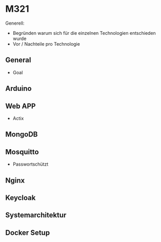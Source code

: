 # M321

Generell:
- Begründen warum sich für die einzelnen Technologien entschieden wurde
- Vor / Nachteile pro Technologie

## General
- Goal

## Arduino

## Web APP
- Actix

## MongoDB

## Mosquitto
- Passwortschützt

## Nginx

## Keycloak

## Systemarchitektur

## Docker Setup

